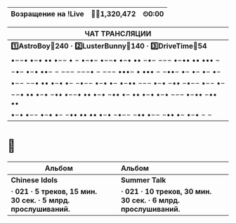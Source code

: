 | Возращение на !Live | **🙍‍♂️1,320,472** | ⏲0:00 |
| ------------------- | --------------- | ----- |

| ЧАТ ТРАНСЛЯЦИИ                                               |
| ------------------------------------------------------------ |
| **:one:AstroBoy:gift:240 · :two:LusterBunny:gift:140 · :three:DriveTime:gift:54** |
| •−−• •−• •• •−− • −   •−•−   •−−• •−• •• −•− −−− •−•• •• ••• − |
| −•− •−• ••− − −−−   −−−• − −−−   •••− • ••• − −••−   •− •− •− •− |
| •−− −−• •• •−• •− −•−− •−• •− •−•• −−− •−• −•• −•−− •−− •−   |
| −−• •• •−• −•• •−−• •• •−• −•• •− •• •−• •−• −−− •−•• −•• •• |
| •−• •−− •−• •− −•• •• •• •−• −•−− −•• •−− −•• •− •−• − −     |



# 🗽

| Альбом                                                       |      | Альбом                                                       |      |
| ------------------------------------------------------------ | ---- | :----------------------------------------------------------- | ---- |
| **Chinese Idols**                                            |      | **Summer Talk**                                              |      |
| **· 021 · 5 треков, 15 мин. 30 сек. · 5 млрд. прослушиваний.** |      | **· 021 · 10 треков, 30 мин. 30 сек. · 6 млрд. прослушиваний.** |      |

